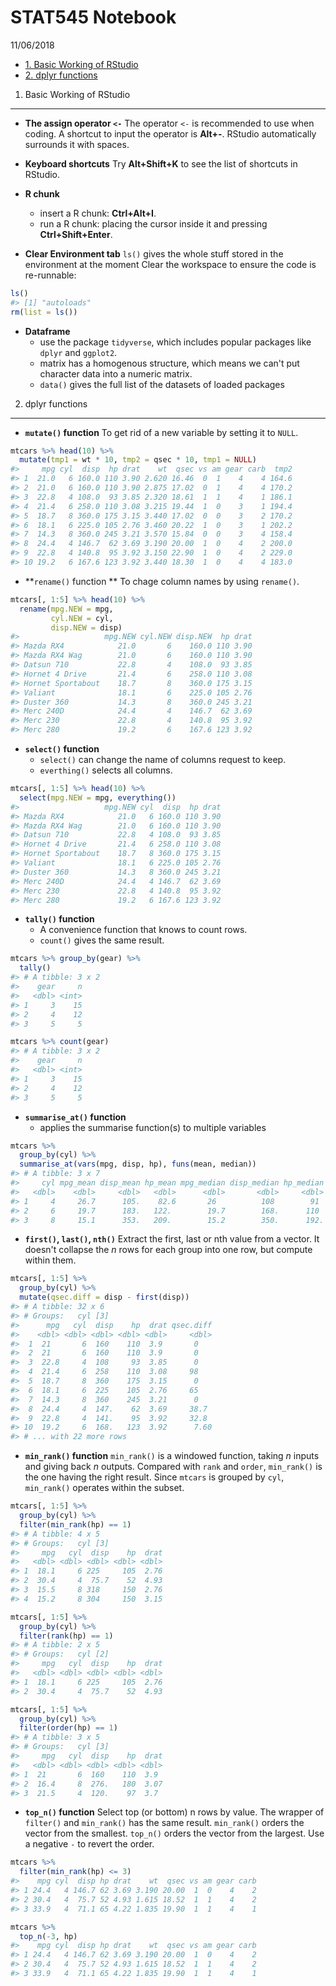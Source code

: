 STAT545 Notebook
================
11/06/2018

-   [1. Basic Working of RStudio](#basic-working-of-rstudio)
-   [2. dplyr functions](#dplyr-functions)

1. Basic Working of RStudio
---------------------------

-   **The assign operator `<-`**
    The operator `<-` is recommended to use when coding. A shortcut to input the operator is **Alt+-**. RStudio automatically surrounds it with spaces.

-   **Keyboard shortcuts**
    Try **Alt+Shift+K** to see the list of shortcuts in RStudio.

-   **R chunk**
    -   insert a R chunk: **Ctrl+Alt+I**.
    -   run a R chunk: placing the cursor inside it and pressing **Ctrl+Shift+Enter**.
-   **Clear Environment tab**
    `ls()` gives the whole stuff stored in the environment at the moment
    Clear the workspace to ensure the code is re-runnable:

``` r
ls()
#> [1] "autoloads"
rm(list = ls())
```

-   **Dataframe**
    -   use the package `tidyverse`, which includes popular packages like `dplyr` and `ggplot2`.
    -   matrix has a homogenous structure, which means we can't put character data into a numeric matrix.
    -   `data()` gives the full list of the datasets of loaded packages

2. dplyr functions
------------------

-   **`mutate()` function**
    To get rid of a new variable by setting it to `NULL`.

``` r
mtcars %>% head(10) %>%
  mutate(tmp1 = wt * 10, tmp2 = qsec * 10, tmp1 = NULL)
#>     mpg cyl  disp  hp drat    wt  qsec vs am gear carb  tmp2
#> 1  21.0   6 160.0 110 3.90 2.620 16.46  0  1    4    4 164.6
#> 2  21.0   6 160.0 110 3.90 2.875 17.02  0  1    4    4 170.2
#> 3  22.8   4 108.0  93 3.85 2.320 18.61  1  1    4    1 186.1
#> 4  21.4   6 258.0 110 3.08 3.215 19.44  1  0    3    1 194.4
#> 5  18.7   8 360.0 175 3.15 3.440 17.02  0  0    3    2 170.2
#> 6  18.1   6 225.0 105 2.76 3.460 20.22  1  0    3    1 202.2
#> 7  14.3   8 360.0 245 3.21 3.570 15.84  0  0    3    4 158.4
#> 8  24.4   4 146.7  62 3.69 3.190 20.00  1  0    4    2 200.0
#> 9  22.8   4 140.8  95 3.92 3.150 22.90  1  0    4    2 229.0
#> 10 19.2   6 167.6 123 3.92 3.440 18.30  1  0    4    4 183.0
```

-   **`rename()` function **
    To chage column names by using `rename()`.

``` r
mtcars[, 1:5] %>% head(10) %>%
  rename(mpg.NEW = mpg,
         cyl.NEW = cyl,
         disp.NEW = disp)
#>                   mpg.NEW cyl.NEW disp.NEW  hp drat
#> Mazda RX4            21.0       6    160.0 110 3.90
#> Mazda RX4 Wag        21.0       6    160.0 110 3.90
#> Datsun 710           22.8       4    108.0  93 3.85
#> Hornet 4 Drive       21.4       6    258.0 110 3.08
#> Hornet Sportabout    18.7       8    360.0 175 3.15
#> Valiant              18.1       6    225.0 105 2.76
#> Duster 360           14.3       8    360.0 245 3.21
#> Merc 240D            24.4       4    146.7  62 3.69
#> Merc 230             22.8       4    140.8  95 3.92
#> Merc 280             19.2       6    167.6 123 3.92
```

-   **`select()` function**
    -   `select()` can change the name of columns request to keep.
    -   `everthing()` selects all columns.

``` r
mtcars[, 1:5] %>% head(10) %>%
  select(mpg.NEW = mpg, everything())
#>                   mpg.NEW cyl  disp  hp drat
#> Mazda RX4            21.0   6 160.0 110 3.90
#> Mazda RX4 Wag        21.0   6 160.0 110 3.90
#> Datsun 710           22.8   4 108.0  93 3.85
#> Hornet 4 Drive       21.4   6 258.0 110 3.08
#> Hornet Sportabout    18.7   8 360.0 175 3.15
#> Valiant              18.1   6 225.0 105 2.76
#> Duster 360           14.3   8 360.0 245 3.21
#> Merc 240D            24.4   4 146.7  62 3.69
#> Merc 230             22.8   4 140.8  95 3.92
#> Merc 280             19.2   6 167.6 123 3.92
```

-   **`tally()` function**
    -   A convenience function that knows to count rows.
    -   `count()` gives the same result.

``` r
mtcars %>% group_by(gear) %>%
  tally()
#> # A tibble: 3 x 2
#>    gear     n
#>   <dbl> <int>
#> 1     3    15
#> 2     4    12
#> 3     5     5

mtcars %>% count(gear)
#> # A tibble: 3 x 2
#>    gear     n
#>   <dbl> <int>
#> 1     3    15
#> 2     4    12
#> 3     5     5
```

-   **`summarise_at()` function**
    -   applies the summarise function(s) to multiple variables

``` r
mtcars %>%
  group_by(cyl) %>%
  summarise_at(vars(mpg, disp, hp), funs(mean, median))
#> # A tibble: 3 x 7
#>     cyl mpg_mean disp_mean hp_mean mpg_median disp_median hp_median
#>   <dbl>    <dbl>     <dbl>   <dbl>      <dbl>       <dbl>     <dbl>
#> 1     4     26.7      105.    82.6       26          108        91 
#> 2     6     19.7      183.   122.        19.7        168.      110 
#> 3     8     15.1      353.   209.        15.2        350.      192.
```

-   **`first()`, `last()`, `nth()`**
    Extract the first, last or nth value from a vector.
    It doesn't collapse the *n* rows for each group into one row, but compute within them.

``` r
mtcars[, 1:5] %>%
  group_by(cyl) %>%
  mutate(qsec.diff = disp - first(disp))
#> # A tibble: 32 x 6
#> # Groups:   cyl [3]
#>      mpg   cyl  disp    hp  drat qsec.diff
#>    <dbl> <dbl> <dbl> <dbl> <dbl>     <dbl>
#>  1  21       6  160    110  3.9       0   
#>  2  21       6  160    110  3.9       0   
#>  3  22.8     4  108     93  3.85      0   
#>  4  21.4     6  258    110  3.08     98   
#>  5  18.7     8  360    175  3.15      0   
#>  6  18.1     6  225    105  2.76     65   
#>  7  14.3     8  360    245  3.21      0   
#>  8  24.4     4  147.    62  3.69     38.7 
#>  9  22.8     4  141.    95  3.92     32.8 
#> 10  19.2     6  168.   123  3.92      7.60
#> # ... with 22 more rows
```

-   **`min_rank()` function**
    `min_rank()` is a windowed function, taking *n* inputs and giving back *n* outputs.
    Compared with `rank` and `order`, `min_rank()` is the one having the right result. Since `mtcars` is grouped by `cyl`, `min_rank()` operates within the subset.

``` r
mtcars[, 1:5] %>%
  group_by(cyl) %>%
  filter(min_rank(hp) == 1)
#> # A tibble: 4 x 5
#> # Groups:   cyl [3]
#>     mpg   cyl  disp    hp  drat
#>   <dbl> <dbl> <dbl> <dbl> <dbl>
#> 1  18.1     6 225     105  2.76
#> 2  30.4     4  75.7    52  4.93
#> 3  15.5     8 318     150  2.76
#> 4  15.2     8 304     150  3.15

mtcars[, 1:5] %>%
  group_by(cyl) %>%
  filter(rank(hp) == 1)
#> # A tibble: 2 x 5
#> # Groups:   cyl [2]
#>     mpg   cyl  disp    hp  drat
#>   <dbl> <dbl> <dbl> <dbl> <dbl>
#> 1  18.1     6 225     105  2.76
#> 2  30.4     4  75.7    52  4.93

mtcars[, 1:5] %>%
  group_by(cyl) %>%
  filter(order(hp) == 1)
#> # A tibble: 3 x 5
#> # Groups:   cyl [3]
#>     mpg   cyl  disp    hp  drat
#>   <dbl> <dbl> <dbl> <dbl> <dbl>
#> 1  21       6  160    110  3.9 
#> 2  16.4     8  276.   180  3.07
#> 3  21.5     4  120.    97  3.7
```

-   **`top_n()` function** Select top (or bottom) n rows by value. The wrapper of `filter()` and `min_rank()` has the same result.
    `min_rank()` orders the vector from the smallest. `top_n()` orders the vector from the largest. Use a negative `-` to revert the order.

``` r
mtcars %>%
  filter(min_rank(hp) <= 3)
#>    mpg cyl  disp hp drat    wt  qsec vs am gear carb
#> 1 24.4   4 146.7 62 3.69 3.190 20.00  1  0    4    2
#> 2 30.4   4  75.7 52 4.93 1.615 18.52  1  1    4    2
#> 3 33.9   4  71.1 65 4.22 1.835 19.90  1  1    4    1

mtcars %>%
  top_n(-3, hp)
#>    mpg cyl  disp hp drat    wt  qsec vs am gear carb
#> 1 24.4   4 146.7 62 3.69 3.190 20.00  1  0    4    2
#> 2 30.4   4  75.7 52 4.93 1.615 18.52  1  1    4    2
#> 3 33.9   4  71.1 65 4.22 1.835 19.90  1  1    4    1
```
